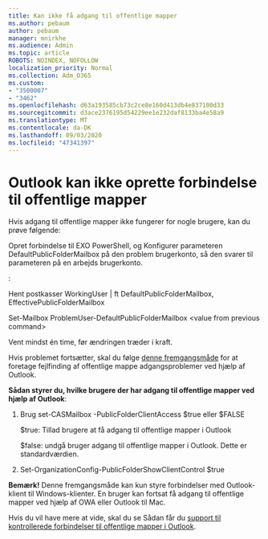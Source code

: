 ```yaml
---
title: Kan ikke få adgang til offentlige mapper
ms.author: pebaum
author: pebaum
manager: mnirkhe
ms.audience: Admin
ms.topic: article
ROBOTS: NOINDEX, NOFOLLOW
localization_priority: Normal
ms.collection: Adm_O365
ms.custom:
- "3500007"
- "3462"
ms.openlocfilehash: d63a193585cb73c2ce8e160d413db4e837100d33
ms.sourcegitcommit: d3ace2376195d54229ee1e232daf8133ba4e58a9
ms.translationtype: MT
ms.contentlocale: da-DK
ms.lasthandoff: 09/03/2020
ms.locfileid: "47341397"
---
```

# <a name="outlook-cannot-connect-to-public-folders"></a>Outlook kan ikke oprette forbindelse til offentlige mapper

Hvis adgang til offentlige mapper ikke fungerer for nogle brugere, kan du prøve følgende:

Opret forbindelse til EXO PowerShell, og Konfigurer parameteren DefaultPublicFolderMailbox på den problem brugerkonto, så den svarer til parameteren på en arbejds brugerkonto.

:

Hent postkasser WorkingUser | ft DefaultPublicFolderMailbox, EffectivePublicFolderMailbox

Set-Mailbox ProblemUser-DefaultPublicFolderMailbox \<value from previous command>

Vent mindst én time, før ændringen træder i kraft.

Hvis problemet fortsætter, skal du følge [denne fremgangsmåde](https://aka.ms/pfcte) for at foretage fejlfinding af offentlige mappe adgangsproblemer ved hjælp af Outlook.
 
**Sådan styrer du, hvilke brugere der har adgang til offentlige mapper ved hjælp af Outlook**:

1.  Brug set-CASMailbox <mailboxname> -PublicFolderClientAccess $true eller $FALSE  
      
    $true: Tillad brugere at få adgang til offentlige mapper i Outlook  
      
    $false: undgå bruger adgang til offentlige mapper i Outlook. Dette er standardværdien.  
        
2.  Set-OrganizationConfig-PublicFolderShowClientControl $true   
      
**Bemærk!** Denne fremgangsmåde kan kun styre forbindelser med Outlook-klient til Windows-klienter. En bruger kan fortsat få adgang til offentlige mapper ved hjælp af OWA eller Outlook til Mac.
 
Hvis du vil have mere at vide, skal du se Sådan får du [support til kontrollerede forbindelser til offentlige mapper i Outlook](https://aka.ms/controlpf).